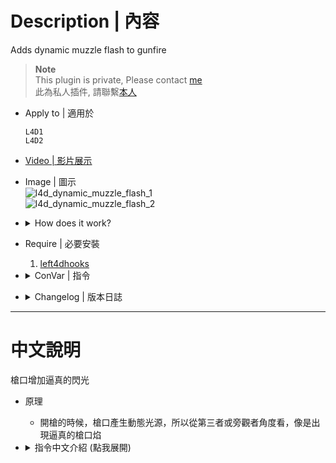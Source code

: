 # Description | 內容
Adds dynamic muzzle flash to gunfire

> __Note__ <br/>
This plugin is private, Please contact [me](https://github.com/fbef0102/Game-Private_Plugin#私人插件列表-private-plugins-list)<br/>
此為私人插件, 請聯繫[本人](https://github.com/fbef0102/Game-Private_Plugin#私人插件列表-private-plugins-list)

* Apply to | 適用於
	```
	L4D1
	L4D2
	```

* [Video | 影片展示](https://youtu.be/wlI10amIbW4)

* Image | 圖示
	<br/>![l4d_dynamic_muzzle_flash_1](image/l4d_dynamic_muzzle_flash_1.jpg)
	<br/>![l4d_dynamic_muzzle_flash_2](image/l4d_dynamic_muzzle_flash_2.jpg)

* <details><summary>How does it work?</summary>

	* Give mzzle flash when gun fire
	* Everyone can see including teammates and spectators
</Chargedetails>

* Require | 必要安裝
	1. [left4dhooks](https://forums.alliedmods.net/showthread.php?t=321696)

* <details><summary>ConVar | 指令</summary>

	* cfg/sourcemod/l4d_dynamic_muzzle_flash.cfg
		```php
		// 0=Plugin off, 1=Plugin on.
		l4d_dynamic_muzzle_flash_allow "1"

		// Turn on the plugin in these game modes, separate by commas (no spaces). (Empty = all).
		l4d_dynamic_muzzle_flash_modes ""

		// Turn off the plugin in these game modes, separate by commas (no spaces). (Empty = none).
		l4d_dynamic_muzzle_flash_modes_off ""

		// Turn on the plugin in these game modes. 0=All, 1=Coop, 2=Survival, 4=Versus, 8=Scavenge. Add numbers together.
		l4d_dynamic_muzzle_flash_modes_tog "0"

		// 0=No, 1=Allow bots to have dynamic lights.
		l4d_dynamic_muzzle_bots "0"

		// Brightness of the light. [1-255]
		l4d_dynamic_muzzle_flash_bright "255.0"

		// The light color. Three values between 0-255 separated by spaces. RGB Color255 - Red Green Blue.
		l4d_dynamic_muzzle_flash_color "250 150 30"

		// Distance the light shines before not lighting up.
		l4d_dynamic_muzzle_flash_distance "30"

		// 0=Show the dynamic light to all players. 1=Hide the dynamic light so only other players can see it. 2=Only show to the owner.
		l4d_dynamic_muzzle_flash_hide "0"

		// 0=Trace directly to where they are aiming. 1=Trace hull to detect nearby entities.
		l4d_dynamic_muzzle_flash_hull "1"

		// The light will disappear after this many seconds.
		l4d_dynamic_muzzle_flash_time "0.1"

		// 0=Off. Probability to change the brightness of the light. [1-100]
		l4d_dynamic_muzzle_flash_Chance "50"

		// The maximum brightness of the light when the brightness is changed. [1-255]
		l4d_dynamic_muzzle_flash_bright_max "200"

		// The minimum brightness of the light when the brightness is changed. [1-255]
		l4d_dynamic_muzzle_flash_bright_min "127"

		// (L4D2) Empty string to allow all. Allow these weapon IDs being used in this plugin, separate by commas (no spaces). See plugin source code for more details.
		// "weapon_pistol",						1
		// "weapon_smg",						2
		// "weapon_pumpshotgun",				3
		// "weapon_autoshotgun",				4
		// "weapon_rifle",						5
		// "weapon_hunting_rifle",				6
		// "weapon_smg_silenced",				7
		// "weapon_shotgun_chrome",				8
		// "weapon_rifle_desert",				9
		// "weapon_sniper_military",			10
		// "weapon_shotgun_spas",				11
		// "weapon_grenade_launcher",			12
		// "weapon_rifle_ak47",					13
		// "weapon_pistol_magnum",				14
		// "weapon_smg_mp5",					15
		// "weapon_rifle_sg552",				16
		// "weapon_sniper_awp",					17
		// "weapon_sniper_scout",				18
		// "weapon_rifle_m60",					19
		l4d_dynamic_muzzle_flash_weapons "1,2,3,4,5,6,7,8,9,10,11,12,13,14,15,16,17,18,19"

		// (L4D1) Empty string to allow all. Allow these weapon IDs being used in this plugin, separate by commas (no spaces). See plugin source code for more details.
		// weapon_pistol",						1
		// weapon_smg",							2
		// weapon_pumpshotgun",					3
		// weapon_autoshotgun",					4
		// weapon_rifle",						5
		// weapon_hunting_rifle",				6
		l4d_dynamic_muzzle_flash_weapons "1,2,3,4,5,6"
		```
</details>

* <details><summary>Changelog | 版本日誌</summary>

	* v1.0h (2022-11-17)
		* Remake code.
		* Add convars to allow specified weapons
		* Probability to change the brightness of the light

	* Credit
		* Original: [Fork of sereky's Dynamic Muzzle Flash](https://forums.alliedmods.net/showpost.php?p=1765869&postcount=6)
</details>

- - - -
# 中文說明
槍口增加逼真的閃光

* 原理
	* 開槍的時候，槍口產生動態光源，所以從第三者或旁觀者角度看，像是出現逼真的槍口焰

* <details><summary>指令中文介紹 (點我展開)</summary>

	* cfg/sourcemod/l4d_dynamic_muzzle_flash.cfg
		```php
		// 0=關閉插件, 1=啟動插件
		l4d_dynamic_muzzle_flash_allow "1"

		// 什麼模式下啟動此插件, 逗號區隔 (無空白). (留白 = 所有模式)
		l4d_dynamic_muzzle_flash_modes ""

		// 什麼模式下關閉此插件, 逗號區隔 (無空白). (留白 = 無)
		l4d_dynamic_muzzle_flash_modes_off ""

		// 什麼模式下啟動此插件. 0=所有模式, 1=戰役, 2=生存, 4=對抗, 8=清道夫. 請將數字相加起來
		l4d_dynamic_muzzle_flash_modes_tog "0"

		// 為1時，允許Bots開槍也有動態光源
		l4d_dynamic_muzzle_bots "0"

		// 動態光源的亮度 [1-255]
		l4d_dynamic_muzzle_flash_bright "255.0"

		// 動態光源的顏色，填入RGB三色 (三個數值介於0~255，需要空格)
		l4d_dynamic_muzzle_flash_color "250 150 30"

		// 動態光源的亮度範圍
		l4d_dynamic_muzzle_flash_distance "30"

		// 0=所有玩家看得到動態光源. 1=自己看不到自己開槍的動態光源，但別人都能看到. 2=只有自己能看到自己開槍的動態光源
		l4d_dynamic_muzzle_flash_hide "0"

		// 0=準心指到哪就到哪發出動態光源. 1=偵測玩家準心附近的物件給予良好的動態光源效果
		l4d_dynamic_muzzle_flash_hull "1"

		// 開槍時，動態光源只會出現0.1秒
		l4d_dynamic_muzzle_flash_time "0.1"

		// 有一定的機率隨機改變動態光源的亮度 [1-100] (0=關閉這項功能)
		l4d_dynamic_muzzle_flash_Chance "50"

		// 隨機改變動態光源的最小亮度 [1-255]
		l4d_dynamic_muzzle_flash_bright_max "200"

		// 隨機改變動態光源的最大亮度 [1-255]
		l4d_dynamic_muzzle_flash_bright_min "127"

		// (L4D2) 空=允許全武器. 填入武器的ID，只允許這些武器可以開槍發出動態光源, 逗號分隔（不須空格）. 請打開源碼查看武器的ID列表
		// "weapon_pistol",						1
		// "weapon_smg",						2
		// "weapon_pumpshotgun",				3
		// "weapon_autoshotgun",				4
		// "weapon_rifle",						5
		// "weapon_hunting_rifle",				6
		// "weapon_smg_silenced",				7
		// "weapon_shotgun_chrome",				8
		// "weapon_rifle_desert",				9
		// "weapon_sniper_military",			10
		// "weapon_shotgun_spas",				11
		// "weapon_grenade_launcher",			12
		// "weapon_rifle_ak47",					13
		// "weapon_pistol_magnum",				14
		// "weapon_smg_mp5",					15
		// "weapon_rifle_sg552",				16
		// "weapon_sniper_awp",					17
		// "weapon_sniper_scout",				18
		// "weapon_rifle_m60",					19
		l4d_dynamic_muzzle_flash_weapons "1,2,3,4,5,6,7,8,9,10,11,12,13,14,15,16,17,18,19"

		// (L4D1) 空=允許全武器. 填入武器的ID，只允許這些武器可以開槍發出動態光源, 逗號分隔（不須空格）. 請打開源碼查看武器的ID列表
		// weapon_pistol",						1
		// weapon_smg",							2
		// weapon_pumpshotgun",					3
		// weapon_autoshotgun",					4
		// weapon_rifle",						5
		// weapon_hunting_rifle",				6
		l4d_dynamic_muzzle_flash_weapons "1,2,3,4,5,6"
		```
</details>
